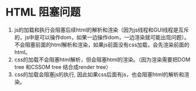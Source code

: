 # HTML 阻塞问题

1. js的加载和执行会阻塞后续html的解析和渲染（因为js线程和GUI线程是互斥的，js中是可以操作dom，如果一边操作dom，一边渲染就可能出现问题）。不会阻塞前面的html解析和渲染，如果js前面没有css加载，会先渲染前面的html。
2. css的加载不会阻塞html解析，但会阻塞html的渲染。（因为渲染需要把DOM tree 和CSSOM tree 结合成render tree）
3. css的加载会阻塞js的执行, 因此如果css后面有js，也会阻塞html的解析和渲染。